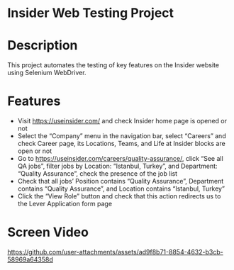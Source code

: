 # Insider Web Testing Project

# Description
This project automates the testing of key features on the Insider website using Selenium WebDriver.

# Features
- Visit https://useinsider.com/ and check Insider home page is opened or not
- Select the “Company” menu in the navigation bar, select “Careers” and check Career
  page, its Locations, Teams, and Life at Insider blocks are open or not
- Go to https://useinsider.com/careers/quality-assurance/, click “See all QA jobs”, filter jobs by Location: “Istanbul, Turkey”, and Department: “Quality Assurance”, check the
  presence of the job list
- Check that all jobs’ Position contains “Quality Assurance”, Department contains
  “Quality Assurance”, and Location contains “Istanbul, Turkey”
- Click the “View Role” button and check that this action redirects us to the Lever
  Application form page

# Screen Video

https://github.com/user-attachments/assets/ad9f8b71-8854-4632-b3cb-58969a64358d

